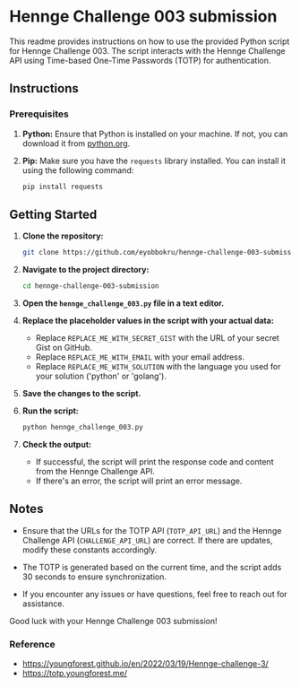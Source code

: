 # Hennge Challenge 003 submission

This readme provides instructions on how to use the provided Python script for Hennge Challenge 003. The script interacts with the Hennge Challenge API using Time-based One-Time Passwords (TOTP) for authentication.

## Instructions

### Prerequisites

1. **Python:** Ensure that Python is installed on your machine. If not, you can download it from [python.org](https://www.python.org/downloads/).

2. **Pip:** Make sure you have the `requests` library installed. You can install it using the following command:

   ```bash
   pip install requests
   ```

## Getting Started

1. **Clone the repository:**
    ```bash
    git clone https://github.com/eyobbokru/hennge-challenge-003-submission.git
    ```

2. **Navigate to the project directory:**
    ```bash
    cd hennge-challenge-003-submission
    ```

3. **Open the `hennge_challenge_003.py` file in a text editor.**

4. **Replace the placeholder values in the script with your actual data:**
    - Replace `REPLACE_ME_WITH_SECRET_GIST` with the URL of your secret Gist on GitHub.
    - Replace `REPLACE_ME_WITH_EMAIL` with your email address.
    - Replace `REPLACE_ME_WITH_SOLUTION` with the language you used for your solution ('python' or 'golang').

5. **Save the changes to the script.**

6. **Run the script:**
    ```bash
    python hennge_challenge_003.py
    ```

7. **Check the output:**
    - If successful, the script will print the response code and content from the Hennge Challenge API.
    - If there's an error, the script will print an error message.

## Notes

- Ensure that the URLs for the TOTP API (`TOTP_API_URL`) and the Hennge Challenge API (`CHALLENGE_API_URL`) are correct. If there are updates, modify these constants accordingly.
  
- The TOTP is generated based on the current time, and the script adds 30 seconds to ensure synchronization.

- If you encounter any issues or have questions, feel free to reach out for assistance.

Good luck with your Hennge Challenge 003 submission!

### Reference
- https://youngforest.github.io/en/2022/03/19/Hennge-challenge-3/
- https://totp.youngforest.me/ 
